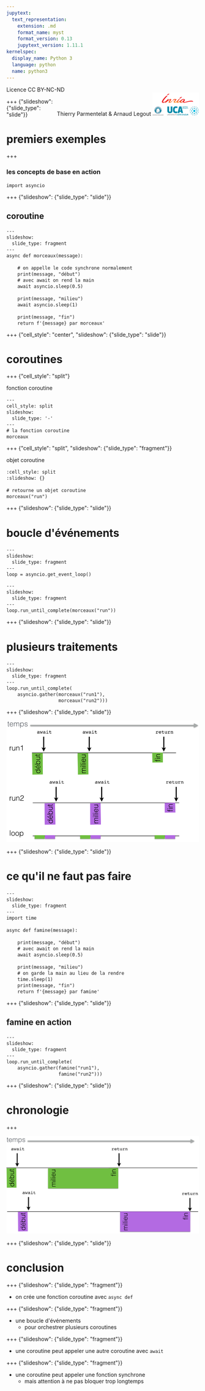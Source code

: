 ```yaml
---
jupytext:
  text_representation:
    extension: .md
    format_name: myst
    format_version: 0.13
    jupytext_version: 1.11.1
kernelspec:
  display_name: Python 3
  language: python
  name: python3
---
```


<span style="float:left;">Licence CC BY-NC-ND</span><span style="float:right;">Thierry Parmentelat &amp; Arnaud Legout&nbsp;<img src="media/both-logos-small-alpha.png" style="display:inline"></span><br/>

+++ {"slideshow": {"slide_type": "slide"}}

# premiers exemples

+++

### les concepts de base en action

```{code-cell} ipython3
import asyncio
```

+++ {"slideshow": {"slide_type": "slide"}}

## coroutine

```{code-cell} ipython3
---
slideshow:
  slide_type: fragment
---
async def morceaux(message):

    # on appelle le code synchrone normalement
    print(message, "début")
    # avec await on rend la main
    await asyncio.sleep(0.5)

    print(message, "milieu")
    await asyncio.sleep(1)
    
    print(message, "fin")
    return f'{message} par morceaux'
```

+++ {"cell_style": "center", "slideshow": {"slide_type": "slide"}}

# coroutines

+++ {"cell_style": "split"}

fonction coroutine

```{code-cell} ipython3
---
cell_style: split
slideshow:
  slide_type: '-'
---
# la fonction coroutine
morceaux
```

+++ {"cell_style": "split", "slideshow": {"slide_type": "fragment"}}

objet coroutine

```{code-cell} ipython3
:cell_style: split
:slideshow: {}

# retourne un objet coroutine
morceaux("run")
```

+++ {"slideshow": {"slide_type": "slide"}}

# boucle d'événements

```{code-cell} ipython3
---
slideshow:
  slide_type: fragment
---
loop = asyncio.get_event_loop()
```

```{code-cell} ipython3
---
slideshow:
  slide_type: fragment
---
loop.run_until_complete(morceaux("run"))
```

+++ {"slideshow": {"slide_type": "slide"}}

# plusieurs traitements

```{code-cell} ipython3
---
slideshow:
  slide_type: fragment
---
loop.run_until_complete(
    asyncio.gather(morceaux("run1"),
                   morceaux("run2")))
```

+++ {"slideshow": {"slide_type": "slide"}}

![run1-run2](w8-s2-av-fig1.png)

+++ {"slideshow": {"slide_type": "slide"}}

# ce qu'il ne faut pas faire

```{code-cell} ipython3
---
slideshow:
  slide_type: fragment
---
import time 

async def famine(message):

    print(message, "début")
    # avec await on rend la main
    await asyncio.sleep(0.5)

    print(message, "milieu")
    # on garde la main au lieu de la rendre
    time.sleep(1)
    print(message, "fin")
    return f'{message} par famine'
```

+++ {"slideshow": {"slide_type": "slide"}}

## famine en action

```{code-cell} ipython3
---
slideshow:
  slide_type: fragment
---
loop.run_until_complete(
    asyncio.gather(famine("run1"),
                   famine("run2")))
```

+++ {"slideshow": {"slide_type": "slide"}}

# chronologie

+++

![famine](w8-s2-av-fig2.png)

+++ {"slideshow": {"slide_type": "slide"}}

# conclusion

+++ {"slideshow": {"slide_type": "fragment"}}

* on crée une fonction coroutine avec `async def`

+++ {"slideshow": {"slide_type": "fragment"}}

* une boucle d'événements 
  * pour orchestrer plusieurs coroutines

+++ {"slideshow": {"slide_type": "fragment"}}

* une coroutine peut appeler une autre coroutine avec `await`

+++ {"slideshow": {"slide_type": "fragment"}}

* une coroutine peut appeler une fonction synchrone
  * mais attention à ne pas bloquer trop longtemps
